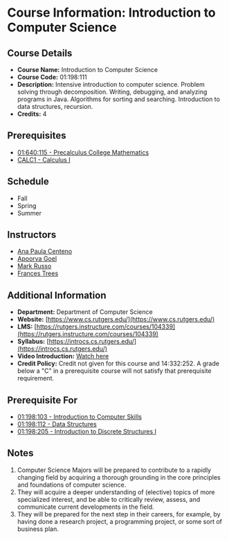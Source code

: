 # Course Information: Introduction to Computer Science

## Course Details
- **Course Name:** Introduction to Computer Science
- **Course Code:** 01:198:111
- **Description:** Intensive introduction to computer science. Problem solving through decomposition. Writing, debugging, and analyzing programs in Java. Algorithms for sorting and searching. Introduction to data structures, recursion.
- **Credits:** 4

## Prerequisites
- [01:640:115 - Precalculus College Mathematics](https://www.math.rutgers.edu/academics/undergraduate/courses/929-01-640-115-precalculus-college-mathematics)
- [CALC1 - Calculus I](https://www.math.rutgers.edu/academics/undergraduate/courses/938-01-640-135-calculus-i)

## Schedule
- Fall
- Spring
- Summer

## Instructors
- [Ana Paula Centeno](https://www.cs.rutgers.edu/people/professors/details/ana-paula-centeno)
- [Apoorva Goel](https://www.cs.rutgers.edu/people/professors/details/goel-apoorva)
- [Mark Russo](https://www.cs.rutgers.edu/people/professors/details/mark-russo)
- [Frances Trees](https://www.cs.rutgers.edu/people/professors/details/frances-trees)

## Additional Information
- **Department:** Department of Computer Science
- **Website:** [https://www.cs.rutgers.edu/](https://www.cs.rutgers.edu/)
- **LMS:** [https://rutgers.instructure.com/courses/104339](https://rutgers.instructure.com/courses/104339)
- **Syllabus:** [https://introcs.cs.rutgers.edu/](https://introcs.cs.rutgers.edu/)
- **Video Introduction:** [Watch here](https://www.youtube.com/watch?v=d0UHFVe6VIw)
- **Credit Policy:** Credit not given for this course and 14:332:252. A grade below a "C" in a prerequisite course will not satisfy that prerequisite requirement.

## Prerequisite For
- [01:198:103 - Introduction to Computer Skills](https://www.cs.rutgers.edu/academics/undergraduate/course-synopses/course-details/01-198-103-introduction-to-computer-skills)
- [01:198:112 - Data Structures](https://www.cs.rutgers.edu/academics/undergraduate/course-synopses/course-details/01-198-112-data-structures)
- [01:198:205 - Introduction to Discrete Structures I](https://www.cs.rutgers.edu/academics/undergraduate/course-synopses/course-details/01-198-205-introduction-to-discrete-structures-i)

## Notes
1. Computer Science Majors will be prepared to contribute to a rapidly changing field by acquiring a thorough grounding in the core principles and foundations of computer science.
2. They will acquire a deeper understanding of (elective) topics of more specialized interest, and be able to critically review, assess, and communicate current developments in the field.
3. They will be prepared for the next step in their careers, for example, by having done a research project, a programming project, or some sort of business plan.

